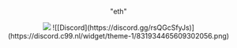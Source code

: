 <p align="center">"eth"</p>
<p align="center"> 
  <img src="https://komarev.com/ghpvc/?username=tcrms"/> 
![[Discord](https://discord.gg/rsQGcSfyJs)](https://discord.c99.nl/widget/theme-1/831934465609302056.png)
